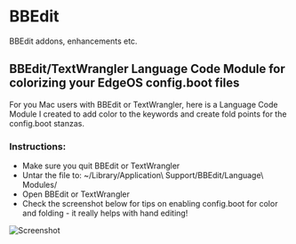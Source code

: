 # BBEdit
BBEdit addons, enhancements etc.

## BBEdit/TextWrangler Language Code Module for colorizing your EdgeOS config.boot files

For you Mac users with BBEdit or TextWrangler, here is a Language Code Module I created to add color to the keywords and create fold points for the config.boot stanzas.

### Instructions:

  * Make sure you quit BBEdit or TextWrangler
  * Untar the file to: ~/Library/Application\ Support/BBEdit/Language\ Modules/
  * Open BBEdit or TextWrangler
  * Check the screenshot below for tips on enabling config.boot for color and folding - it really helps with hand editing!


![Screenshot](http://ubnt.i.lithium.com/t5/image/serverpage/image-id/56959iA6857962017285D5/image-size/original?v=mpbl-1&px=-1)
